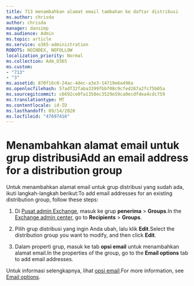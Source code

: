 ```yaml
---
title: 713 menambahkan alamat email tambahan ke daftar distribusi
ms.author: chrisda
author: chrisda
manager: dansimp
ms.audience: Admin
ms.topic: article
ms.service: o365-administration
ROBOTS: NOINDEX, NOFOLLOW
localization_priority: Normal
ms.collection: Adm_O365
ms.custom:
- "713"
- "3"
ms.assetid: 870f16c0-24ac-4dec-a3e3-14719e6a496a
ms.openlocfilehash: 57adf32faba3399fbbf08c9cfed267a2fc75b05a
ms.sourcegitcommit: c6692ce0fa1358ec3529e59ca0ecdfdea4cdc759
ms.translationtype: MT
ms.contentlocale: id-ID
ms.lasthandoff: 09/14/2020
ms.locfileid: "47697416"
---
```

# <a name="add-an-email-address-for-a-distribution-group"></a><span data-ttu-id="4fbd5-102">Menambahkan alamat email untuk grup distribusi</span><span class="sxs-lookup"><span data-stu-id="4fbd5-102">Add an email address for a distribution group</span></span>

<span data-ttu-id="4fbd5-103">Untuk menambahkan alamat email untuk grup distribusi yang sudah ada, ikuti langkah-langkah berikut:</span><span class="sxs-lookup"><span data-stu-id="4fbd5-103">To add email addresses for an existing distribution group, follow these steps:</span></span>

1. <span data-ttu-id="4fbd5-104">Di [Pusat admin Exchange](https://outlook.office365.com/ecp/), masuk ke grup **penerima** \> **Groups**.</span><span class="sxs-lookup"><span data-stu-id="4fbd5-104">In the [Exchange admin center](https://outlook.office365.com/ecp/), go to **Recipients** \> **Groups**.</span></span>

2. <span data-ttu-id="4fbd5-105">Pilih grup distribusi yang ingin Anda ubah, lalu klik **Edit**.</span><span class="sxs-lookup"><span data-stu-id="4fbd5-105">Select the distribution group you want to modify, and then click **Edit**.</span></span>

3. <span data-ttu-id="4fbd5-106">Dalam properti grup, masuk ke tab **opsi email** untuk menambahkan alamat email.</span><span class="sxs-lookup"><span data-stu-id="4fbd5-106">In the properties of the group, go to the **Email options** tab to add email addresses.</span></span> 

<span data-ttu-id="4fbd5-107">Untuk informasi selengkapnya, lihat [opsi email](https://technet.microsoft.com/library/bb124513.aspx#emailoptions).</span><span class="sxs-lookup"><span data-stu-id="4fbd5-107">For more information, see [Email options](https://technet.microsoft.com/library/bb124513.aspx#emailoptions).</span></span>
